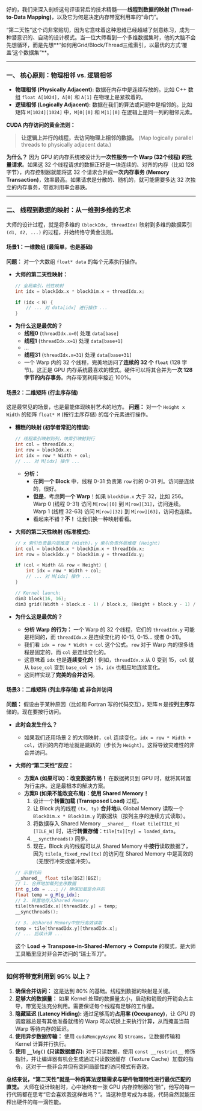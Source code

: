 好的，我们来深入剖析这句评语背后的技术精髓——**线程到数据的映射 (Thread-to-Data Mapping)**，以及它为何是决定内存带宽利用率的“命门”。

“第二天性”这个词非常贴切，因为它意味着这种思维已经超越了刻意练习，成为一种潜意识的、自动的设计模式。当一位大师看到一个多维数据集时，他的大脑不会先想循环，而是先想**“如何用Grid/Block/Thread三维索引，以最优的方式‘覆盖’这个数据集”**。

---

### 一、 核心原则：物理相邻 vs. 逻辑相邻

*   **物理相邻 (Physically Adjacent):** 数据在内存中是连续存放的。比如 C++ 数组 `float A[1024]`，`A[0]` 和 `A[1]` 在物理上是紧挨着的。
*   **逻辑相邻 (Logically Adjacent):** 数据在我们的算法或问题中是相邻的。比如矩阵 `M[1024][1024]` 中，`M[0][0]` 和 `M[1][0]` 在逻辑上是同一列的相邻元素。

**CUDA 内存访问的黄金法则：**
> **让逻辑上并行的线程，去访问物理上相邻的数据。** (Map logically parallel threads to physically adjacent data.)

**为什么？**
因为 GPU 的内存系统被设计为**一次性服务一个 Warp (32个线程) 的批量请求**。如果这 32 个线程请求的数据正好是一块连续的、对齐的内存（比如 128 字节），内存控制器就能将这 32 个请求合并成**一次内存事务 (Memory Transaction)**，效率最高。如果请求是分散的、随机的，就可能需要多达 32 次独立的内存事务，带宽利用率会暴跌。

---

### 二、 线程到数据的映射：从一维到多维的艺术

大师的设计过程，就是将多维的 `(blockIdx, threadIdx)` 映射到多维的数据索引 `(d1, d2, ...)` 的过程，并始终恪守黄金法则。

#### 场景1：一维数组 (最简单，也是基础)

**问题：** 对一个大数组 `float* data` 的每个元素执行操作。

*   **大师的第二天性映射：**
    ```c++
    // 全局索引，线性映射
    int idx = blockIdx.x * blockDim.x + threadIdx.x; 
    
    if (idx < N) {
        // ... 对 data[idx] 进行操作 ...
    }
    ```
*   **为什么这是最优的？**
    *   **线程0** (`threadIdx.x=0`) 处理 `data[base]`
    *   **线程1** (`threadIdx.x=1`) 处理 `data[base+1]`
    *   ...
    *   **线程31** (`threadIdx.x=31`) 处理 `data[base+31]`
    *   一个 Warp 内的 32 个线程，完美地访问了**连续的 32 个 `float`** (128 字节)。这正是 GPU 内存系统最喜欢的模式。硬件可以将其合并为**一次 128 字节的内存事务**。内存带宽利用率接近 100%。

#### 场景2：二维矩阵 (行主序存储)

这是最常见的场景，也是最能体现映射艺术的地方。
**问题：** 对一个 `Height x Width` 的矩阵 `float* M` (按行主序存储) 的每个元素进行操作。

*   **糟糕的映射 (初学者常犯的错误):**
    ```c++
    // 线程索引映射到列，块索引映射到行
    int col = threadIdx.x;
    int row = blockIdx.x;
    int idx = row * Width + col;
    // ... 对 M[idx] 操作 ...
    ```
    *   **分析：**
        *   在**同一个 Block** 中，线程 0-31 负责第 `row` 行的 0-31 列。访问是连续的，很好。
        *   **但是**，考虑**同一个 Warp**！如果 `blockDim.x` 大于 32，比如 256。Warp 0 (线程 0-31) 访问 `M[row][0]` 到 `M[row][31]`，访问连续。Warp 1 (线程 32-63) 访问 `M[row][32]` 到 `M[row][63]`，访问也连续。
        *   看起来不错？**不！** 让我们换一种映射看看。

*   **大师的第二天性映射 (标准模式):**
    ```c++
    // x 索引负责最内层维度 (Width)，y 索引负责外层维度 (Height)
    int col = blockIdx.x * blockDim.x + threadIdx.x;
    int row = blockIdx.y * blockDim.y + threadIdx.y;

    if (col < Width && row < Height) {
        int idx = row * Width + col;
        // ... 对 M[idx] 操作 ...
    }
    
    // Kernel launch:
    dim3 block(16, 16);
    dim3 grid((Width + block.x - 1) / block.x, (Height + block.y - 1) / block.y);
    ```
*   **为什么这是最优的？**
    *   **分析 Warp 的行为：** 一个 Warp 的 32 个线程，它们的 `threadIdx.y` 可能是相同的，而 `threadIdx.x` 是连续变化的 (0-15, 0-15... 或者 0-31)。
    *   我们看 `idx = row * Width + col` 这个公式。`row` 对于 Warp 内的很多线程是固定的，而 `col` 是连续变化的。
    *   这意味着 `idx` 也是**连续变化的**！例如，`threadIdx.x` 从 0 变到 15，`col` 就从 `base_col` 变到 `base_col + 15`，`idx` 也相应地连续变化。
    *   这同样实现了**完美的合并访问**。

#### 场景3：二维矩阵 (列主序存储) 或 非合并访问

**问题：** 假设由于某种原因（比如和 Fortran 写的代码交互），矩阵 `M` 是按**列主序**存储的。现在要按行访问。

*   **此时会发生什么？**
    *   如果我们还用场景 2 的大师映射，`col` 连续变化，`idx = row * Width + col`，访问的内存地址就是跳跃的（步长为 `Height`）。这将导致灾难性的非合并访问。

*   **大师的“第二天性”反应：**
    *   **方案A (如果可以)：改变数据布局！** 在数据拷贝到 GPU 时，就将其转置为行主序。这是最根本的解决方案。
    *   **方案B (如果不能改变布局)：使用 Shared Memory！**
        1.  设计一个**转置加载 (Transposed Load)** 过程。
        2.  让 Block 内的线程 `(tx, ty)` **合并地**从 Global Memory 读取一个 `BlockDim.x * BlockDim.y` 的数据块（按列主序的连续方式读取）。
        3.  将数据存入 Shared Memory `__shared__ float tile[TILE_H][TILE_W]` 时，进行**转置存储**：`tile[tx][ty] = loaded_data`。
        4.  `__syncthreads()` 同步。
        5.  现在，Block 内的线程可以从 Shared Memory 中**按行**读取数据了，因为 `tile[a_fixed_row][tx]` 的访问在 Shared Memory 中是高效的（无银行冲突或低冲突）。

    ```c++
    // 示意代码
    __shared__ float tile[BSZ][BSZ];
    // 1. 合并地加载列主序数据
    int g_idx = ...; // 确保加载是合并的
    float temp = g_M[g_idx]; 
    // 2. 转置地存入Shared Memory
    tile[threadIdx.x][threadIdx.y] = temp;
    __syncthreads();
    
    // 3. 从Shared Memory中按行高效读取
    temp = tile[threadIdx.y][threadIdx.x]; 
    // ... 后续计算 ...
    ```
    这个 **Load -> Transpose-in-Shared-Memory -> Compute** 的模式，是大师工具箱里应对非合并访问的“瑞士军刀”。

---

### 如何将带宽利用到 95% 以上？

1.  **确保合并访问：** 这是达到 80% 的基础。线程到数据的映射是关键。
2.  **足够大的数据量：** 如果 Kernel 处理的数据量太小，启动和销毁的开销会占主导，带宽无法充分利用。需要保证每个线程有足够的工作量。
3.  **隐藏延迟 (Latency Hiding):** 通过足够高的**占用率 (Occupancy)**，让 GPU 的调度器总是有其他准备就绪的 Warp 可以切换上来执行计算，从而掩盖当前 Warp 等待内存的延迟。
4.  **使用异步数据传输：** 使用 `cudaMemcpyAsync` 和 `Streams`，让数据传输和 Kernel 计算并行执行。
5.  **使用 `__ldg()` (只读数据缓存):** 对于只读数据，使用 `const __restrict__` 修饰指针，并让编译器有机会生成通过只读数据缓存（Texture Cache）加载的指令，这对于一些非合并但有空间局部性的访问模式有奇效。

**总结来说，“第二天性”就是一种将算法逻辑需求与硬件物理特性进行最优匹配的直觉。** 大师在设计映射时，心中始终有一张 GPU 内存控制器的“脸”，他写的每一行代码都在思考“它会喜欢我这样做吗？”。当这种思考成为本能，代码自然就能压榨出硬件的每一滴性能。